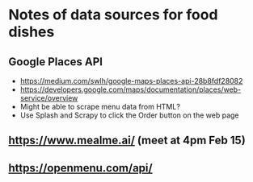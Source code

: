 # Notes of data sources for food dishes

## Google Places API

- https://medium.com/swlh/google-maps-places-api-28b8fdf28082
- https://developers.google.com/maps/documentation/places/web-service/overview
- Might be able to scrape menu data from HTML?
- Use Splash and Scrapy to click the Order button on the web page

## https://www.mealme.ai/ (meet at 4pm Feb 15)


## https://openmenu.com/api/

